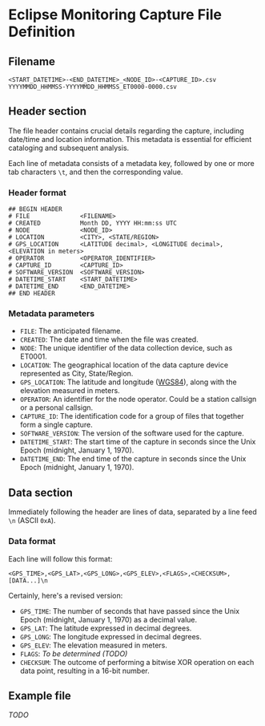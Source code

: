 # Eclipse Monitoring Capture File Definition

## Filename
`<START_DATETIME>-<END_DATETIME>_<NODE_ID>-<CAPTURE_ID>.csv`
`YYYYMMDD_HHMMSS-YYYYMMDD_HHMMSS_ET0000-0000.csv`

## Header section

The file header contains crucial details regarding the capture, including date/time and location information. This metadata is essential for efficient cataloging and subsequent analysis.

Each line of metadata consists of a metadata key, followed by one or more tab characters `\t`, and then the corresponding value.

### Header format
```
## BEGIN HEADER
# FILE				<FILENAME>
# CREATED			Month DD, YYYY HH:mm:ss UTC
# NODE				<NODE_ID>
# LOCATION			<CITY>, <STATE/REGION>
# GPS_LOCATION		<LATITUDE decimal>, <LONGITUDE decimal>, <ELEVATION in meters>
# OPERATOR			<OPERATOR_IDENTIFIER>
# CAPTURE_ID		<CAPTURE_ID>
# SOFTWARE_VERSION	<SOFTWARE_VERSION>
# DATETIME_START    <START_DATETIME>
# DATETIME_END      <END_DATETIME>
## END HEADER
```

### Metadata parameters

- `FILE`: The anticipated filename.
- `CREATED`: The date and time when the file was created.
- `NODE`: The unique identifier of the data collection device, such as ET0001.
- `LOCATION`: The geographical location of the data capture device represented as City, State/Region.
- `GPS_LOCATION`: The latitude and longitude ([WGS84](https://nsgreg.nga.mil/doc/view?i=4085)), along with the elevation measured in meters.
- `OPERATOR`: An identifier for the node operator. Could be a station callsign or a personal callsign.
- `CAPTURE_ID`: The identification code for a group of files that together form a single capture.
- `SOFTWARE_VERSION`: The version of the software used for the capture.
- `DATETIME_START`: The start time of the capture in seconds since the Unix Epoch (midnight, January 1, 1970).
- `DATETIME_END`: The end time of the capture in seconds since the Unix Epoch (midnight, January 1, 1970).

## Data section

Immediately following the header are lines of data, separated by a line feed `\n` (ASCII `0xA`).

### Data format
Each line will follow this format:
```
<GPS_TIME>,<GPS_LAT>,<GPS_LONG>,<GPS_ELEV>,<FLAGS>,<CHECKSUM>,[DATA...]\n
```

Certainly, here's a revised version:
- `GPS_TIME`: The number of seconds that have passed since the Unix Epoch (midnight, January 1, 1970) as a decimal value.
- `GPS_LAT`: The latitude expressed in decimal degrees.
- `GPS_LONG`: The longitude expressed in decimal degrees.
- `GPS_ELEV`: The elevation measured in meters.
- `FLAGS`: *To be determined (TODO)*
- `CHECKSUM`: The outcome of performing a bitwise XOR operation on each data point, resulting in a 16-bit number.


## Example file

*TODO*

